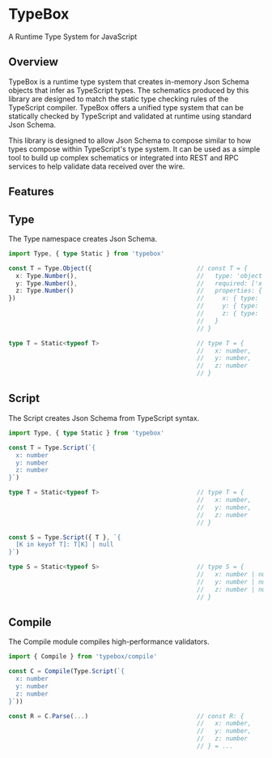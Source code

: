 # TypeBox

A Runtime Type System for JavaScript

## Overview

TypeBox is a runtime type system that creates in-memory Json Schema objects that infer as TypeScript types. The schematics produced by this library are designed to match the static type checking rules of the TypeScript compiler. TypeBox offers a unified type system that can be statically checked by TypeScript and validated at runtime using standard Json Schema.

This library is designed to allow Json Schema to compose similar to how types compose within TypeScript's type system. It can be used as a simple tool to build up complex schematics or integrated into REST and RPC services to help validate data received over the wire.

## Features

## Type

The Type namespace creates Json Schema.

```typescript
import Type, { type Static } from 'typebox'

const T = Type.Object({                             // const T = {
  x: Type.Number(),                                 //   type: 'object',
  y: Type.Number(),                                 //   required: ['x', 'y', 'z'],
  z: Type.Number()                                  //   properties: {
})                                                  //     x: { type: 'number' },
                                                    //     y: { type: 'number' },
                                                    //     z: { type: 'number' }
                                                    //   }
                                                    // }

type T = Static<typeof T>                           // type T = {
                                                    //   x: number,
                                                    //   y: number,
                                                    //   z: number
                                                    // }
```

## Script

The Script creates Json Schema from TypeScript syntax.

```typescript
import Type, { type Static } from 'typebox'

const T = Type.Script(`{
  x: number
  y: number
  z: number
}`)

type T = Static<typeof T>                           // type T = {
                                                    //   x: number,
                                                    //   y: number,
                                                    //   z: number
                                                    // }

const S = Type.Script({ T }, `{
  [K in keyof T]: T[K] | null
}`)

type S = Static<typeof S>                           // type S = {
                                                    //   x: number | null,
                                                    //   y: number | null,
                                                    //   z: number | null
                                                    // }
```

## Compile

The Compile module compiles high-performance validators.

```typescript
import { Compile } from 'typebox/compile'

const C = Compile(Type.Script(`{
  x: number
  y: number
  z: number
}`))

const R = C.Parse(...)                              // const R: {
                                                    //   x: number,
                                                    //   y: number,
                                                    //   z: number
                                                    // } = ...
```